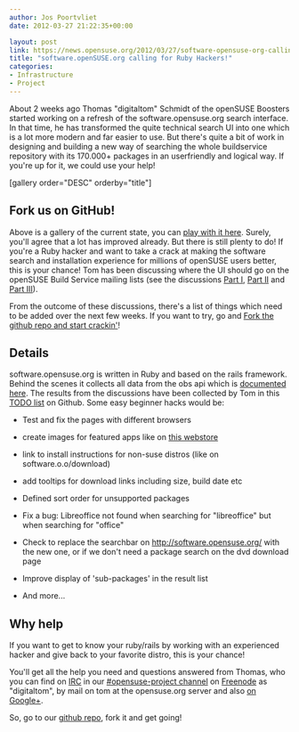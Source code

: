 ```yaml
---
author: Jos Poortvliet
date: 2012-03-27 21:22:35+00:00

layout: post
link: https://news.opensuse.org/2012/03/27/software-opensuse-org-calling-for-ruby-hackers/
title: "software.openSUSE.org calling for Ruby Hackers!"
categories:
- Infrastructure
- Project
---
```

About 2 weeks ago Thomas "digitaltom" Schmidt of the openSUSE Boosters started working on a refresh of the software.opensuse.org search interface. In that time, he has transformed the quite technical search UI into one which is a lot more modern and far easier to use. But there's quite a bit of work in designing and building a new way of searching the whole buildservice repository with its 170.000+ packages in an userfriendly and logical way. If you're up for it, we could use your help!
<!-- more -->
[gallery order="DESC" orderby="title"]


## Fork us on GitHub!


Above is a gallery of the current state, you can [play with it here](http://software.opensuse.org/packages). Surely, you'll agree that a lot has improved already. But there is still plenty to do! If you're a Ruby hacker and want to take a crack at making the software search and installation experience for millions of openSUSE users better, this is your chance! Tom has been discussing where the UI should go on the openSUSE Build Service mailing lists (see the discussions [Part I](http://lists.opensuse.org/opensuse-buildservice/2012-03/msg00001.html), [Part II](http://lists.opensuse.org/opensuse-buildservice/2012-03/msg00053.html) and [Part III](http://lists.opensuse.org/opensuse-buildservice/2012-03/msg00193.html)). 

From the outcome of these discussions, there's a list of things which need to be added over the next few weeks. If you want to try, go and [Fork the github repo and start crackin'](https://github.com/openSUSE/software-o-o)!


## Details


software.opensuse.org is written in Ruby and based on the rails framework. Behind the scenes it collects all data from the obs api which is [documented here](https://api.opensuse.org/apidocs/). The results from the discussions have been collected by Tom in this [TODO list](https://github.com/openSUSE/software-o-o/blob/master/TODO) on Github. Some easy beginner hacks would be:



	
  * Test and fix the pages with different browsers

	
  * create images for featured apps like on [this webstore](https://chrome.google.com/webstore/category/home)

	
  * link to install instructions for non-suse distros (like on software.o.o/download)

	
  * add tooltips for download links including size, build date etc

	
  * Defined sort order for unsupported packages

	
  * Fix a bug: Libreoffice not found when searching for "libreoffice" but when searching for "office"

	
  * Check to replace the searchbar on http://software.opensuse.org/ with the new one, or if we don't need a package search on the dvd download page

	
  * Improve display of 'sub-packages' in the result list

	
  * And more...





## Why help


If you want to get to know your ruby/rails by working with an experienced hacker and give back to your favorite distro, this is your chance!

You'll get all the help you need and questions answered from Thomas, who you can find on [IRC](http://en.wikipedia.org/wiki/IRC) in our [#opensuse-project channel](irc://irc.freenode.net/opensuse-project) on [Freenode](http://freenode.net) as "digitaltom", by mail on tom at the opensuse.org server and also [on Google+](https://plus.google.com/113014566104011909859/posts).

So, go to our [github repo](https://github.com/openSUSE/software-o-o), fork it and get going!		
